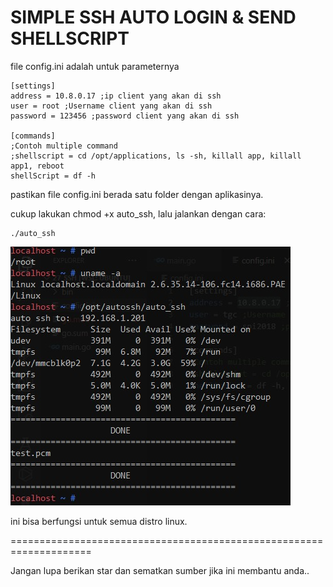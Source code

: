 # SIMPLE SSH AUTO LOGIN & SEND SHELLSCRIPT

file config.ini adalah untuk parameternya

```
[settings]
address = 10.8.0.17 ;ip client yang akan di ssh
user = root ;Username client yang akan di ssh
password = 123456 ;password client yang akan di ssh

[commands]
;Contoh multiple command
;shellscript = cd /opt/applications, ls -sh, killall app, killall app1, reboot
shellScript = df -h
```

pastikan file config.ini berada satu folder dengan aplikasinya.

cukup lakukan chmod +x auto_ssh, lalu jalankan dengan cara:
```
./auto_ssh
```
![logo](https://github.com/hilman4kholik/12_ssh/raw/master/bin/example.jpeg)

ini bisa berfungsi untuk semua distro linux.



====================================================================

Jangan lupa berikan star dan sematkan sumber jika ini membantu anda..
